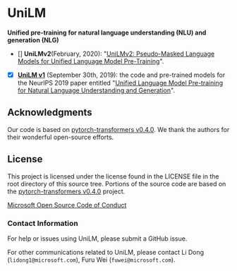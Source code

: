 # UniLM
**Unified pre-training for natural language understanding (NLU) and generation (NLG)**

- [] **UniLMv2**(February, 2020): "[UniLMv2: Pseudo-Masked Language Models for Unified Language Model Pre-Training](https://arxiv.org/abs/2002.12804)".
- [x] **[UniLM v1](https://github.com/microsoft/unilm/tree/master/unilm-v1)** (September 30th, 2019): the code and pre-trained models for the NeurIPS 2019 paper entitled "[Unified Language Model Pre-training for Natural Language Understanding and Generation](https://arxiv.org/abs/1905.03197)".

## Acknowledgments
Our code is based on [pytorch-transformers v0.4.0](https://github.com/huggingface/pytorch-transformers/tree/v0.4.0). We thank the authors for their wonderful open-source efforts.

## License
This project is licensed under the license found in the LICENSE file in the root directory of this source tree.
Portions of the source code are based on the [pytorch-transformers v0.4.0](https://github.com/huggingface/pytorch-transformers/tree/v0.4.0) project.

[Microsoft Open Source Code of Conduct](https://opensource.microsoft.com/codeofconduct)

### Contact Information

For help or issues using UniLM, please submit a GitHub issue.

For other communications related to UniLM, please contact Li Dong (`lidong1@microsoft.com`), Furu Wei (`fuwei@microsoft.com`).

